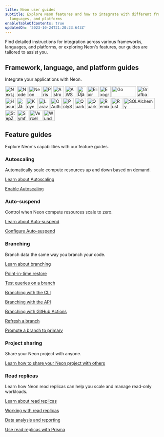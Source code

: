 ```yaml
---
title: Neon user guides
subtitle: Explore Neon features and how to integrate with different frameworks,
  languages, and platforms
enableTableOfContents: true
updatedOn: '2023-10-24T21:20:23.643Z'
---
```


Find detailed instructions for integration across various frameworks, languages, and platforms, or exploring Neon's features, our guides are tailored to assist you.

## Framework, language, and platform guides

Integrate your applications with Neon.

<TechnologyNavigation>

<img src="/images/technology-logos/nextjs-logo.svg" width="36" height="36" alt="Next.js" href="/docs/guides/nextjs" title="Connect a Next.js application to Neon" />

<img src="/images/technology-logos/nodejs-logo.svg" width="33" height="36" alt="Node.js" href="/docs/guides/node" title="Connect a Node.js application to Neon" />

<img src="/images/technology-logos/neon-logo.svg"  width="42" height="36" alt="Neon" href="/docs/serverless/serverless-driver" title="Connect with the Neon serverless driver" />

<img src="/images/technology-logos/prisma-logo.svg" width="30" height="36" alt="Prisma" href="/docs/guides/prisma" title="Connect from Prisma to Neon" />

<img src="/images/technology-logos/astro-logo.svg" width="36" height="36" alt="Astro" href="/docs/guides/astro" title="Connect an Astro site or app to Neon" />

<img src="/images/technology-logos/aws-lambda-logo.svg" width="36" height="36" alt="AWS Lambda" href="/docs/guides/aws-lambda" title="Connect from AWS Lambda to Neon" />

<img src="/images/technology-logos/django-logo.svg" width="29" height="36" alt="Django" href="/docs/guides/django" title="Connect a Django application to Neon" />

<img src="/images/technology-logos/elixir-logo.svg" width="36" height="36" alt="Elixir" href="/docs/guides/elixir-ecto" title="Connect from Elixir with Ecto to Neon" />

<img src="/images/technology-logos/exograph-logo.svg" width="36" height="36" alt="Exograph" href="/docs/guides/exograph" title="Use Exograph with Neon" />

<img src="/images/technology-logos/go-logo.svg" width="80" height="36" alt="Go" href="/docs/guides/go" title="Connect a Go application to Neon" />

<img src="/images/technology-logos/grafbase-logo.svg" width="36" height="36" alt="Grafbase" href="/docs/guides/grafbase" title="Use Grafbase Edge Resolvers with Neon" />

<img src="/images/technology-logos/hasura-logo.svg" width="35" height="36" alt="Hasura" href="/docs/guides/hasura" title="Connect from Hasura Cloud to Neon" />

<img src="/images/technology-logos/java-logo.svg" width="27" height="36" alt="Java" href="/docs/guides/java" title="Connect a Java application to Neon" />

<img src="/images/technology-logos/koyeb-logo.svg" width="36" height="36" alt="Koyeb" href="/docs/guides/koyeb" title="Use Neon with Koyeb" />

<img src="/images/technology-logos/laravel-logo.svg" width="35" height="36" alt="Laravel" href="/docs/guides/laravel" title="Connect from Laravel to Neon" />

<img src="/images/technology-logos/oauth-logo.svg" width="36" height="36" alt="OAuth" href="/docs/guides/oauth-integration" title="Integrate with Neon using OAuth" />

<img src="/images/technology-logos/polyscale-logo.svg" width="36" height="36" alt="PolyScale" href="/docs/guides/polyscale" title="Connect Neon to PolyScale" />

<img src="/images/technology-logos/quarkus-logo.svg" width="36" height="36" alt="Quarkus (JDBC)" href="/docs/guides/quarkus-jdbc" title="Connect Quarkus (JDBC) to Neon" />

<img src="/images/technology-logos/quarkus-logo.svg" width="36" height="36" alt="Quarkus (Reactive)" href="/docs/guides/quarkus-reactive" title="Connect Quarkus (Reactive) to Neon" />

<img src="/images/technology-logos/remix-logo.svg" width="36" height="36" alt="Remix" href="/docs/guides/remix" title="Connect a Remix application to Neon" />

<img src="/images/technology-logos/rust-logo.svg" width="36" height="36" alt="Rust" href="/docs/guides/rust" title="Connect a Rust application to Neon" />

<img src="/images/technology-logos/sqlalchemy-logo.svg" width="102" height="36" alt="SQLAlchemy" href="/docs/guides/sqlalchemy" title="Connect an SQLAlchemy application to Neon" />

<img src="/images/technology-logos/stepzen-logo.svg" width="36" height="36" alt="StepZen" href="/docs/guides/stepzen" title="Use StepZen with Neon" />

<img src="/images/technology-logos/symfony-logo.svg" width="36" height="36" alt="Symfony" href="/docs/guides/symfony" title="Connect from Symfony with Doctrine to Neon" />

<img src="/images/technology-logos/vercel-logo.svg"  width="42" height="36" alt="Vercel" href="/docs/guides/vercel" title="Integrate Neon with Vercel" />

<img src="/images/technology-logos/wundergraph-logo.svg" width="36" height="36" alt="Wundergraph" href="/docs/guides/wundergraph" title="Use Wundergraph with Neon" />

</TechnologyNavigation>

## Feature guides

Explore Neon's capabilities with our feature guides.

### Autoscaling

Automatically scale compute resources up and down based on demand.

<DetailIconCards>

<a href="/docs/introduction/autoscaling" description="Find out how autoscaling can reduce your costs." icon="autoscaling">Learn about Autoscaling</a>

<a href="/docs/guides/autoscaling-guide" description="Enable Autoscaling to automatically scale compute resources on demand" icon="enable">Enable Autoscaling</a>

</DetailIconCards>

### Auto-suspend

Control when Neon compute resources scale to zero.

<DetailIconCards>

<a href="/docs/introduction/auto-suspend" description="Discover how Neon can reduce your compute to zero when not in use" icon="hourglass">Learn about Auto-suspend</a>

<a href="/docs/guides/autoscaling-guide" description="Configure Auto-suspend to control when your compute scales to zero" icon="setup">Configure Auto-suspend</a>

</DetailIconCards>

### Branching

Branch data the same way you branch your code.

<DetailIconCards>

<a href="/docs/introduction/branching" description="With Neon, you can instantly branch your data in the same way that you branch your code" icon="branching">Learn about branching</a>

<a href="/docs/guides/branching-pitr" description="Restore your data to a past state with database branching" icon="invert">Point-in-time restore</a>

<a href="/docs/guides/branching-test-queries" description="Use branching to test queries before running them in production" icon="queries">Test queries on a branch</a>

<a href="/docs/guides/branching-neon-cli" description="Create and manage branches with the Neon CLI" icon="cli">Branching with the CLI</a>

<a href="/docs/guides/branching-neon-api" description="Create and manage branches with the Neon API" icon="transactions">Branching with the API</a>

<a href="/docs/guides/branching-github-actions" description="Automate branching with GitHub Actions" icon="split-branch">Branching with GitHub Actions</a>

<a href="/docs/guides/branch-refresh" description="Refresh a development branch with the Neon API" icon="split-branch">Refresh a branch</a>

<a href="/docs/guides/branch-promote" description="Promote a branch to primary with the the Neon API" icon="split-branch">Promote a branch to primary</a>

</DetailIconCards>

### Project sharing

Share your Neon project with anyone.

<DetailIconCards>

<a href="/docs/guides/project-sharing-guide" description="Give other users access to your project from the Neon Console, API, and CLI" icon="respond-arrow">Learn how to share your Neon project with others</a>

</DetailIconCards>

### Read replicas

Learn how Neon read replicas can help you scale and manage read-only workloads.

<DetailIconCards>

<a href="/docs/introduction/read-replicas" description="Learn how Neon maximizes scalability and more with instant read replicas" icon="scale-up">Learn about read replicas</a>

<a href="/docs/guides/read-replica-guide" description="How to create and manage read replicas" icon="ladder">Working with read replicas</a>

<a href="/docs/guides/read-replica-data-analysis" description="Offload data analysis and reporting queries to read replicas" icon="chart-bar">Data analysis and reporting</a>

<a href="/docs/guides/read-replica-prisma" description="Scale your applications with Neon read replicas and Prisma Client" icon="screen">Use read replicas with Prisma</a>

</DetailIconCards>
